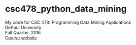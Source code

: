 # csc478_python_data_mining
My code for CSC 478: Programming Data Mining Applications  
DePaul University  
Fall Quarter, 2016  
[Course website](http://facweb.cs.depaul.edu/mobasher/classes/csc478)
